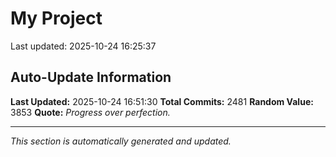 # My Project


Last updated: 2025-10-24 16:25:37
























































































































































































































































































































































































































































































































































































































































































































































































































































































































































































































































































































































































































































































































































































































































































































































































































































































































































































































































































































































































































































































































































































































































































































































































































































































































































































































































































































































































































































































































































































## Auto-Update Information

**Last Updated:** 2025-10-24 16:51:30
**Total Commits:** 2481
**Random Value:** 3853
**Quote:** _Progress over perfection._

---
_This section is automatically generated and updated._